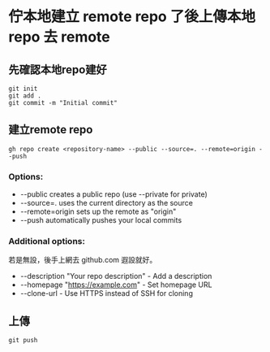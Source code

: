# 佇本地建立 remote repo 了後上傳本地 repo 去 remote

## 先確認本地repo建好

```shell
git init
git add .
git commit -m "Initial commit"
```

## 建立remote repo

```shell
gh repo create <repository-name> --public --source=. --remote=origin --push
```

### Options:

*  --public creates a public repo (use --private for private)
*  --source=. uses the current directory as the source
*  --remote=origin sets up the remote as "origin"
*  --push automatically pushes your local commits

### Additional options:

若是無設，後手上網去 github.com 遐設就好。

*  --description "Your repo description" - Add a description
*  --homepage "https://example.com" - Set homepage URL
*  --clone-url - Use HTTPS instead of SSH for cloning

## 上傳

```shell
git push
```
